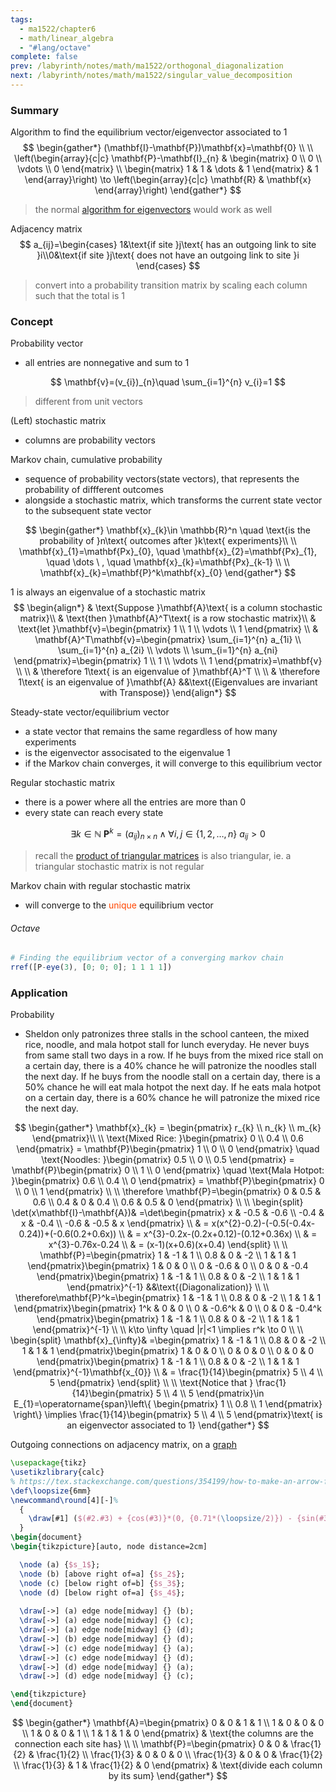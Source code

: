 ```yaml
---
tags:
  - ma1522/chapter6
  - math/linear_algebra
  - "#lang/octave"
complete: false
prev: /labyrinth/notes/math/ma1522/orthogonal_diagonalization
next: /labyrinth/notes/math/ma1522/singular_value_decomposition
---
```

   
### Summary
Algorithm to find the equilibrium vector/eigenvector associated to 1
$$
\begin{gather*}
(\mathbf{I}-\mathbf{P})\mathbf{x}=\mathbf{0} \\
\\
\left(\begin{array}{c|c} \mathbf{P}-\mathbf{I}_{n} & \begin{matrix}
0 \\
0 \\
\vdots \\
0
\end{matrix} \\
\begin{matrix}
1 & 1 & \dots & 1
\end{matrix}  & 1 \end{array}\right) \to \left(\begin{array}{c|c} \mathbf{R} & \mathbf{x} \end{array}\right)
\end{gather*}
$$
> the normal [algorithm for eigenvectors](/labyrinth/notes/math/ma1522/eigenvectors#^8e6feb) would work as well

Adjacency matrix
$$
a_{ij}=\begin{cases}
1&\text{if site }j\text{ has an outgoing link to site }i\\0&\text{if site }j\text{ does not have an outgoing link to site }i
\end{cases}
$$
> convert into a probability transition matrix by scaling each column such that the total is 1
### Concept
Probability vector
- all entries are nonnegative and sum to 1

$$
\mathbf{v}=(v_{i})_{n}\quad \sum_{i=1}^{n} v_{i}=1
$$
> different from unit vectors

(Left) stochastic matrix
- columns are probability vectors

Markov chain, cumulative probability
- sequence of probability vectors(state vectors), that represents the probability of diffferent outcomes 
- alongside a stochastic matrix, which transforms the current state vector to the subsequent state vector

$$
\begin{gather*}
\mathbf{x}_{k}\in \mathbb{R}^n \quad \text{is the probability of }n\text{ outcomes after }k\text{ experiments}\\
\\
\mathbf{x}_{1}=\mathbf{Px}_{0}, \quad \mathbf{x}_{2}=\mathbf{Px}_{1}, \quad \dots \ , \quad \mathbf{x}_{k}=\mathbf{Px}_{k-1} \\
\\
\mathbf{x}_{k}=\mathbf{P}^k\mathbf{x}_{0}
\end{gather*}
$$

1 is always an eigenvalue of a stochastic matrix
$$
\begin{align*}
& \text{Suppose }\mathbf{A}\text{ is a column stochastic matrix}\\
& \text{then }\mathbf{A}^T\text{ is a row stochastic matrix}\\
& \text{let }\mathbf{v}=\begin{pmatrix}
1 \\
1 \\
\vdots \\
1
\end{pmatrix} \\
& \mathbf{A}^T\mathbf{v}=\begin{pmatrix}
\sum_{i=1}^{n} a_{1i} \\
\sum_{i=1}^{n} a_{2i} \\
\vdots \\
\sum_{i=1}^{n} a_{ni}  
\end{pmatrix}=\begin{pmatrix}
1 \\
1 \\
\vdots \\
1
\end{pmatrix}=\mathbf{v} \\
\\
& \therefore 1\text{ is an eigenvalue of }\mathbf{A}^T \\
\\
& \therefore 1\text{ is an eigenvalue of }\mathbf{A} &&\text{(Eigenvalues are invariant with Transpose)}
\end{align*}
$$

Steady-state vector/equilibrium vector
- a state vector that remains the same regardless of how many experiments
- is the eigenvector associsated to the eigenvalue 1
- if the Markov chain converges, it will converge to this equilibrium vector
 
Regular stochastic matrix
- there is a power where all the entries are more than 0
- every state can reach every state

$$
\exists k \in \mathbb{N} \ \mathbf{P}^k=(a_{ij})_{n\times n} \land \forall i,j \in \{ 1,2,\dots,n \} \ a_{ij}>0
$$
> recall the [product of triangular matrices](/labyrinth/notes/math/ma1522/LU_factorization#^919bbb) is also triangular, ie. a triangular stochastic matrix is not regular

Markov chain with regular stochastic matrix
- will converge to the <span style="color:rgb(255, 69, 0)">unique</span> equilibrium vector

###### Octave
```octave
# Finding the equilibrium vector of a converging markov chain
rref([P-eye(3), [0; 0; 0]; 1 1 1 1])
```
### Application
Probability
- Sheldon only patronizes three stalls in the school canteen, the mixed rice, noodle, and mala hotpot stall for lunch everyday. He never buys from same stall two days in a row. If he buys from the mixed rice stall on a certain day, there is a 40% chance he will patronize the noodles stall the next day. If he buys from the noodle stall on a certain day, there is a 50% chance he will eat mala hotpot the next day. If he eats mala hotpot on a certain day, there is a 60% chance he will patronize the mixed rice the next day. 

$$
\begin{gather*}
\mathbf{x}_{k} = \begin{pmatrix}
r_{k} \\
n_{k} \\
m_{k}
\end{pmatrix}\\
\\
\text{Mixed Rice: }\begin{pmatrix}
0 \\
0.4 \\
0.6
\end{pmatrix} = \mathbf{P}\begin{pmatrix}
1 \\
0 \\
0
\end{pmatrix} \quad \text{Noodles: }\begin{pmatrix}
0.5 \\
0 \\
0.5
\end{pmatrix} = \mathbf{P}\begin{pmatrix}
0 \\
1 \\
0
\end{pmatrix} \quad \text{Mala Hotpot: }\begin{pmatrix}
0.6 \\
0.4 \\
0
\end{pmatrix} = \mathbf{P}\begin{pmatrix}
0 \\
0 \\
1
\end{pmatrix} \\
\\
\therefore \mathbf{P}=\begin{pmatrix}
0 & 0.5 & 0.6 \\
0.4 & 0 & 0.4 \\
0.6 & 0.5 & 0
\end{pmatrix} \\
\\
\begin{split}
\det(x\mathbf{I}-\mathbf{A})& =\det\begin{pmatrix}
x & -0.5 & -0.6 \\
-0.4 & x & -0.4 \\
-0.6 & -0.5 & x
\end{pmatrix} \\
& = x(x^{2}-0.2)-(-0.5(-0.4x-0.24))+(-0.6(0.2+0.6x)) \\
& = x^{3}-0.2x-(0.2x+0.12)-(0.12+0.36x) \\
& = x^{3}-0.76x-0.24 \\
& = (x-1)(x+0.6)(x+0.4)
\end{split} \\
\\
\mathbf{P}=\begin{pmatrix}
1 & -1 & 1 \\
0.8 & 0 & -2 \\
1 & 1 & 1
\end{pmatrix}\begin{pmatrix}
1 & 0 & 0 \\
0 & -0.6 & 0 \\
0 & 0 & -0.4
\end{pmatrix}\begin{pmatrix}
1 & -1 & 1 \\
0.8 & 0 & -2 \\
1 & 1 & 1
\end{pmatrix}^{-1} &&\text{(Diagonalization)} \\
\\
\therefore\mathbf{P}^k=\begin{pmatrix}
1 & -1 & 1 \\
0.8 & 0 & -2 \\
1 & 1 & 1
\end{pmatrix}\begin{pmatrix}
1^k & 0 & 0 \\
0 & -0.6^k & 0 \\
0 & 0 & -0.4^k
\end{pmatrix}\begin{pmatrix}
1 & -1 & 1 \\
0.8 & 0 & -2 \\
1 & 1 & 1
\end{pmatrix}^{-1} \\
\\
k\to \infty \quad |r|<1 \implies r^k \to 0 \\
\\
\begin{split}
\mathbf{x}_{\infty}& =\begin{pmatrix}
1 & -1 & 1 \\
0.8 & 0 & -2 \\
1 & 1 & 1
\end{pmatrix}\begin{pmatrix}
1 & 0 & 0 \\
0 & 0 & 0 \\
0 & 0 & 0
\end{pmatrix}\begin{pmatrix}
1 & -1 & 1 \\
0.8 & 0 & -2 \\
1 & 1 & 1
\end{pmatrix}^{-1}\mathbf{x_{0}} \\
& = \frac{1}{14}\begin{pmatrix}
5 \\
4 \\
5
\end{pmatrix}
\end{split} \\
\\
\text{Notice that } \frac{1}{14}\begin{pmatrix}
5 \\
4 \\
5
\end{pmatrix}\in E_{1}=\operatorname{span}\left\{ \begin{pmatrix}
1 \\
0.8 \\
1
\end{pmatrix} \right\} \implies \frac{1}{14}\begin{pmatrix}
5 \\
4 \\
5
\end{pmatrix}\text{ is an eigenvector associated to 1}
\end{gather*}
$$

Outgoing connections on adjacency matrix, on a [graph](/labyrinth/notes/math/cs1231s/graphs_of_relations)
```tikz
\usepackage{tikz}
\usetikzlibrary{calc}
% https://tex.stackexchange.com/questions/354199/how-to-make-an-arrow-from-a-node-to-itself-have-a-nice-arc
\def\loopsize{6mm}
\newcommand\round[4][-]%
  {
	\draw[#1] ($(#2.#3) + {cos(#3)}*(0, {0.71*(\loopsize/2)}) - {sin(#3)}*({0.71*(\loopsize/2)}, 0)$) arc (180+#3-45:180+#3-45-270:\loopsize/2) #4;
  }
\begin{document}
\begin{tikzpicture}[auto, node distance=2cm]

  \node (a) {$s_1$};
  \node (b) [above right of=a] {$s_2$};
  \node (c) [below right of=b] {$s_3$};
  \node (d) [below right of=a] {$s_4$};
  
  \draw[->] (a) edge node[midway] {} (b);
  \draw[->] (a) edge node[midway] {} (c);
  \draw[->] (a) edge node[midway] {} (d);
  \draw[->] (b) edge node[midway] {} (d);
  \draw[->] (c) edge node[midway] {} (a);
  \draw[->] (c) edge node[midway] {} (d);
  \draw[->] (d) edge node[midway] {} (a);
  \draw[->] (d) edge node[midway] {} (c);

\end{tikzpicture}
\end{document}
```
$$
\begin{gather*}
\mathbf{A}=\begin{pmatrix}
0 & 0 & 1 & 1 \\
1 & 0 & 0 & 0 \\
1 & 0 & 0 & 1 \\
1 & 1 & 1 & 0
\end{pmatrix} & \text{the columns are the connection each site has} \\
\\
\mathbf{P}=\begin{pmatrix}
0 & 0 & \frac{1}{2} & \frac{1}{2} \\
\frac{1}{3} & 0 & 0 & 0 \\
\frac{1}{3} & 0 & 0 & \frac{1}{2} \\
\frac{1}{3} & 1 & \frac{1}{2} & 0
\end{pmatrix} & \text{divide each column by its sum}
\end{gather*}
$$


